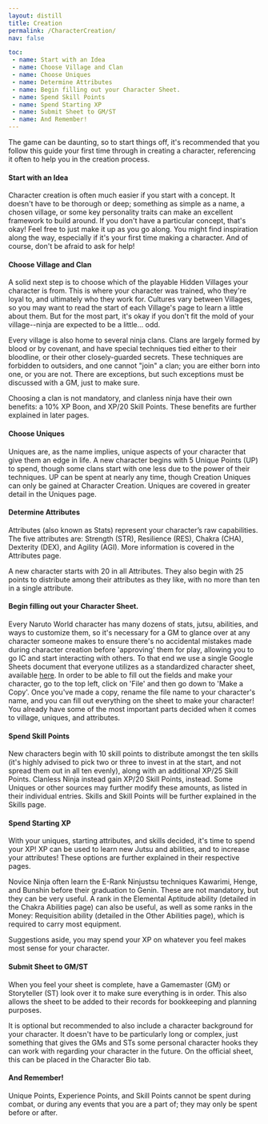 ```yaml
---
layout: distill
title: Creation
permalink: /CharacterCreation/
nav: false

toc:
 - name: Start with an Idea
 - name: Choose Village and Clan
 - name: Choose Uniques
 - name: Determine Attributes
 - name: Begin filling out your Character Sheet.
 - name: Spend Skill Points
 - name: Spend Starting XP
 - name: Submit Sheet to GM/ST
 - name: And Remember!
---
```


The game can be daunting, so to start things off, it's recommended that you follow this guide your first time through in creating a character, referencing it often to help you in the creation process.

#### Start with an Idea
Character creation is often much easier if you start with a concept. It doesn't have to be thorough or deep; something as simple as a name, a chosen village, or some key personality traits can make an excellent framework to build around. If you don't have a particular concept, that's okay! Feel free to just make it up as you go along. You might find inspiration along the way, especially if it's your first time making a character. And of course, don't be afraid to ask for help!

#### Choose Village and Clan
A solid next step is to choose which of the playable Hidden Villages your character is from. This is where your character was trained, who they're loyal to, and ultimately who they work for. Cultures vary between Villages, so you may want to read the start of each Village's page to learn a little about them. But for the most part, it's okay if you don't fit the mold of your village--ninja are expected to be a little... odd.

Every village is also home to several ninja clans. Clans are largely formed by blood or by covenant, and have special techniques tied either to their bloodline, or their other closely-guarded secrets. These techniques are forbidden to outsiders, and one cannot "join" a clan; you are either born into one, or you are not. There are exceptions, but such exceptions must be discussed with a GM, just to make sure.

Choosing a clan is not mandatory, and clanless ninja have their own benefits: a 10% XP Boon, and XP/20 Skill Points. These benefits are further explained in later pages.

#### Choose Uniques
Uniques are, as the name implies, unique aspects of your character that give them an edge in life. A new character begins with 5 Unique Points (UP) to spend, though some clans start with one less due to the power of their techniques. UP can be spent at nearly any time, though Creation Uniques can only be gained at Character Creation. Uniques are covered in greater detail in the Uniques page.

#### Determine Attributes
Attributes (also known as Stats) represent your character’s raw capabilities. The five attributes are: Strength (STR), Resilience (RES), Chakra (CHA), Dexterity (DEX), and Agility (AGI). More information is covered in the Attributes page.

A new character starts with 20 in all Attributes. They also begin with 25 points to distribute among their attributes as they like, with no more than ten in a single attribute.

#### Begin filling out your Character Sheet.
Every Naruto World character has many dozens of stats, jutsu, abilities, and ways to customize them, so it's necessary for a GM to glance over at any character someone makes to ensure there's no accidental mistakes made during character creation before 'approving' them for play, allowing you to go IC and start interacting with others.  To that end we use a single Google Sheets document that everyone utilizes as a standardized character sheet, available [here](https://docs.google.com/spreadsheets/d/1-hRVGV0UcplSsi_CELjMvQ9N9Mr6qS9-cLFy2IygqsI/edit#gid=2086603970). In order to be able to fill out the fields and make your character, go to the top left, click on 'File' and then go down to 'Make a Copy'.  Once you've made a copy, rename the file name to your character's name, and you can fill out everything on the sheet to make your character!  You already have some of the most important parts decided when it comes to village, uniques, and attributes.

#### Spend Skill Points
New characters begin with 10 skill points to distribute amongst the ten skills (it's highly advised to pick two or three to invest in at the start, and not spread them out in all ten evenly), along with an additional XP/25 Skill Points. Clanless Ninja instead gain XP/20 Skill Points, instead. Some Uniques or other sources may further modify these amounts, as listed in their individual entries. Skills and Skill Points will be further explained in the Skills page.

#### Spend Starting XP
With your uniques, starting attributes, and skills decided, it's time to spend your XP! XP can be used to learn new Jutsu and abilities, and to increase your attributes! These options are further explained in their respective pages.

Novice Ninja often learn the E-Rank Ninjustsu techniques Kawarimi, Henge, and Bunshin before their graduation to Genin. These are not mandatory, but they can be very useful. A rank in the Elemental Aptitude ability (detailed in the Chakra Abilities page) can also be useful, as well as some ranks in the Money: Requisition ability (detailed in the Other Abilities page), which is required to carry most equipment.

Suggestions aside, you may spend your XP on whatever you feel makes most sense for your character.

#### Submit Sheet to GM/ST
When you feel your sheet is complete, have a Gamemaster (GM) or Storyteller (ST) look over it to make sure everything is in order. This also allows the sheet to be added to their records for bookkeeping and planning purposes.

It is optional but recommended to also include a character background for your character. It doesn't have to be particularly long or complex, just something that gives the GMs and STs some personal character hooks they can work with regarding your character in the future. On the official sheet, this can be placed in the Character Bio tab.

#### And Remember!
Unique Points, Experience Points, and Skill Points cannot be spent during combat, or during any events that you are a part of; they may only be spent before or after.

